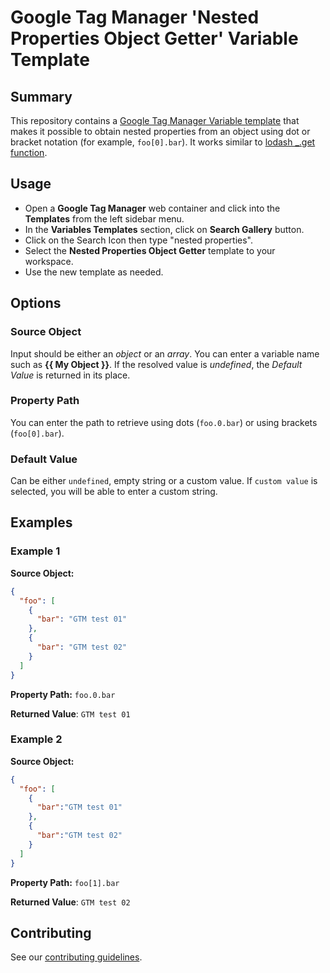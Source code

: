 # Google Tag Manager 'Nested Properties Object Getter' Variable Template

## Summary

This repository contains a [Google Tag Manager Variable template](https://developers.google.com/tag-manager/templates) that makes it possible to obtain nested properties from an object using dot or bracket notation (for example, `foo[0].bar`). It works similar to [lodash _.get function](https://lodash.com/docs/4.17.15#get).

## Usage
- Open a **Google Tag Manager** web container and click into the **Templates** from the left sidebar menu.
- In the **Variables Templates** section, click on **Search Gallery** button.
- Click on the Search Icon then type "nested properties".
- Select the **Nested Properties Object Getter** template to your workspace.
- Use the new template as needed.

## Options

### Source Object
Input should be either an <em>object</em> or an <em>array</em>. You can enter a variable name such as <strong>{{ My Object }}</strong>. If the resolved value is <em>undefined</em>, the <em>Default Value</em> is returned in its place.

### Property Path
You can enter the path to retrieve using dots (`foo.0.bar`) or using brackets (`foo[0].bar`).

### Default Value
Can be either `undefined`, empty string or a custom value. If `custom value` is selected, you will be able to enter a custom string.

## Examples

### Example 1
**Source Object:** 
```json
{
  "foo": [
    {
      "bar": "GTM test 01"
    },
    {
      "bar": "GTM test 02"
    }
  ]
}
```
**Property Path:** `foo.0.bar`

**Returned Value**: `GTM test 01`


### Example 2
**Source Object:** 
```json
{
  "foo": [
    {
      "bar":"GTM test 01"
    },
    {
      "bar":"GTM test 02"
    }
  ]
}
```
**Property Path:** `foo[1].bar`

**Returned Value**: `GTM test 02`


## Contributing
See our [contributing guidelines](CONTRIBUTING.md).
